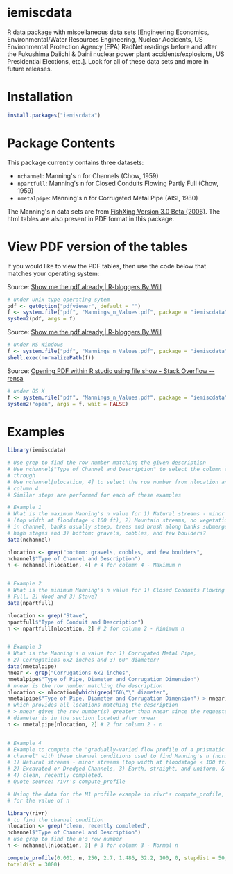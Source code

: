 # iemiscdata

R data package with miscellaneous data sets [Engineering Economics, Environmental/Water Resources Engineering, Nuclear Accidents, US Environmental Protection Agency (EPA) RadNet readings before and after the Fukushima Daiichi & Daini nuclear power plant accidents/explosions, US Presidential Elections, etc.]. Look for all of these data sets and more in future releases.


# Installation

```R
install.packages("iemiscdata")
```


# Package Contents
This package currently contains three datasets:

* `nchannel`: Manning's n for Channels (Chow, 1959)
* `npartfull`: Manning's n for Closed Conduits Flowing Partly Full (Chow, 1959)
* `nmetalpipe`: Manning's n for Corrugated Metal Pipe (AISI, 1980)

The Manning's n data sets are from [FishXing Version 3.0 Beta (2006)](http://www.fsl.orst.edu/geowater/FX3/help/8_Hydraulic_Reference/Mannings_n_Tables.htm). The html tables are also present in PDF format in this package.


# View PDF version of the tables
If you would like to view the PDF tables, then use the code below that matches your operating system:

Source: [Show me the pdf already | R-bloggers By Will](http://www.r-bloggers.com/show-me-the-pdf-already/)
```R
# under Unix type operating sytem
pdf <- getOption("pdfviewer", default = "")
f <- system.file("pdf", "Mannings_n_Values.pdf", package = "iemiscdata")
system2(pdf, args = f)
```


Source: [Show me the pdf already | R-bloggers By Will](http://www.r-bloggers.com/show-me-the-pdf-already/)
```R
# under MS Windows
f <- system.file("pdf", "Mannings_n_Values.pdf", package = "iemiscdata")
shell.exec(normalizePath(f))
```


Source: [Opening PDF within R studio using file.show - Stack Overflow -- rensa](http://stackoverflow.com/questions/33791493/opening-pdf-within-r-studio-using-file-show/33791818)
```R
# under OS X
f <- system.file("pdf", "Mannings_n_Values.pdf", package = "iemiscdata")
system2("open", args = f, wait = FALSE)
```


# Examples
```R
library(iemiscdata)

# Use grep to find the row number matching the given description
# Use nchannel$"Type of Channel and Description" to select the column to search
# through
# Use nchannel[nlocation, 4] to select the row number from nlocation and
# column 4
# Similar steps are performed for each of these examples

# Example 1
# What is the maximum Manning's n value for 1) Natural streams - minor streams
# (top width at floodstage < 100 ft), 2) Mountain streams, no vegetation
# in channel, banks usually steep, trees and brush along banks submerged at
# high stages and 3) bottom: gravels, cobbles, and few boulders?
data(nchannel)

nlocation <- grep("bottom: gravels, cobbles, and few boulders",
nchannel$"Type of Channel and Description")
n <- nchannel[nlocation, 4] # 4 for column 4 - Maximum n


# Example 2
# What is the minimum Manning's n value for 1) Closed Conduits Flowing Partly
# Full, 2) Wood and 3) Stave?
data(npartfull)

nlocation <- grep("Stave",
npartfull$"Type of Conduit and Description")
n <- npartfull[nlocation, 2] # 2 for column 2 - Minimum n


# Example 3
# What is the Manning's n value for 1) Corrugated Metal Pipe,
# 2) Corrugations 6x2 inches and 3) 60" diameter?
data(nmetalpipe)
nnear <- grep("Corrugations 6x2 inches",
nmetalpipe$"Type of Pipe, Diameter and Corrugation Dimension")
# nnear is the row number matching the description
nlocation <- nlocation[which(grep("60\"\" diameter",
nmetalpipe$"Type of Pipe, Diameter and Corrugation Dimension") > nnear)]
# which provides all locations matching the description
# > nnear gives the row number(s) greater than nnear since the requested
# diameter is in the section located after nnear
n <- nmetalpipe[nlocation, 2] # 2 for column 2 - n


# Example 4
# Example to compute the "gradually-varied flow profile of a prismatic
# channel" with these channel conditions used to find Manning's n (normal):
# 1) Natural streams - minor streams (top width at floodstage < 100 ft),
# 2) Excavated or Dredged Channels, 3) Earth, straight, and uniform, &
# 4) clean, recently completed.
# Quote source: rivr's compute_profile

# Using the data for the M1 profile example in rivr's compute_profile, except
# for the value of n

library(rivr)
# to find the channel condition
nlocation <- grep("clean, recently completed",
nchannel$"Type of Channel and Description")
# use grep to find the n's row number
n <- nchannel[nlocation, 3] # 3 for column 3 - Normal n

compute_profile(0.001, n, 250, 2.7, 1.486, 32.2, 100, 0, stepdist = 50,
totaldist = 3000)
```

